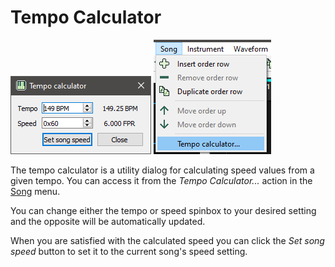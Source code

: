 
# Tempo Calculator

![tempo-calculator](../img/interface/tempo-calculator.png "Tempo calculator dialog")
![tempo-calculator-where](../img/interface/tempo-calculator-where-to-find.png "Where to find the tempo calculator")

The tempo calculator is a utility dialog for calculating speed values from a
given tempo. You can access it from the *Tempo Calculator...* action in the
[Song](menus/song.md) menu.

You can change either the tempo or speed spinbox to your desired setting and
the opposite will be automatically updated.

When you are satisfied with the calculated speed you can click the *Set song
speed* button to set it to the current song's speed setting.
